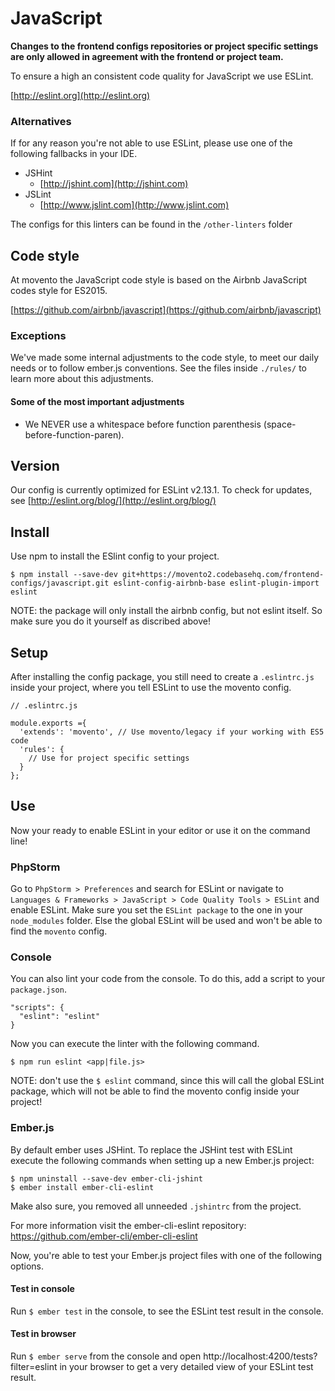 # JavaScript

**Changes to the frontend configs repositories or project specific settings are only allowed in agreement with the frontend  or project team.**

To ensure a high an consistent code quality for JavaScript we use ESLint.

[http://eslint.org](http://eslint.org)

### Alternatives

If for any reason you're not able to use ESLint, please use one of the following fallbacks in your IDE.

* JSHint
  * [http://jshint.com](http://jshint.com)
* JSLint
  * [http://www.jslint.com](http://www.jslint.com)

The configs for this linters can be found in the `/other-linters` folder

## Code style

At movento the JavaScript code style is based on the Airbnb JavaScript codes style for ES2015.

[https://github.com/airbnb/javascript](https://github.com/airbnb/javascript)

### Exceptions

We've made some internal adjustments to the code style, to meet our daily needs or to follow ember.js conventions. See the files inside ```./rules/``` to learn more about this adjustments.
 
#### Some of the most important adjustments

* We NEVER use a whitespace before function parenthesis (space-before-function-paren).

## Version

Our config is currently optimized for ESLint v2.13.1. To check for updates, see [http://eslint.org/blog/](http://eslint.org/blog/)

## Install

Use npm to install the ESlint config to your project.

```
$ npm install --save-dev git+https://movento2.codebasehq.com/frontend-configs/javascript.git eslint-config-airbnb-base eslint-plugin-import eslint
```

NOTE: the package will only install the airbnb config, but not eslint itself. So make sure you do it yourself as discribed above!

## Setup

After installing the config package, you still need to create a `.eslintrc.js` inside your project, where you tell ESLint to use the movento config.

```
// .eslintrc.js

module.exports ={
  'extends': 'movento', // Use movento/legacy if your working with ES5 code
  'rules': {
    // Use for project specific settings
  }
};
```

## Use

Now your ready to enable ESLint in your editor or use it on the command line!

### PhpStorm

Go to `PhpStorm > Preferences` and search for ESLint or navigate to `Languages & Frameworks > JavaScript > Code Quality Tools > ESLint` and enable ESLint. Make sure you set the `ESLint package` to the one in your `node_modules` folder. Else the global ESLint will be used and won't be able to find the `movento` config.

### Console

You can also lint your code from the console. To do this, add a script to your `package.json`.

```
"scripts": {
  "eslint": "eslint"
}
```

Now you can execute the linter with the following command.

```
$ npm run eslint <app|file.js>
```

NOTE: don't use the `$ eslint` command, since this will call the global ESLint package, which will not be able to find the movento config inside your project!

### Ember.js

By default ember uses JSHint. To replace the JSHint test with ESLint execute the following commands when setting up a new Ember.js project:

```
$ npm uninstall --save-dev ember-cli-jshint
$ ember install ember-cli-eslint
```

Make also sure, you removed all unneeded ```.jshintrc``` from the project.

For more information visit the ember-cli-eslint repository: https://github.com/ember-cli/ember-cli-eslint

Now, you're able to test your Ember.js project files with one of the following options.

#### Test in console

Run ```$ ember test``` in the console, to see the ESLint test result in the console.

#### Test in browser

Run ```$ ember serve``` from the console and open http://localhost:4200/tests?filter=eslint in your browser to get a very detailed view of your ESLint test result.
